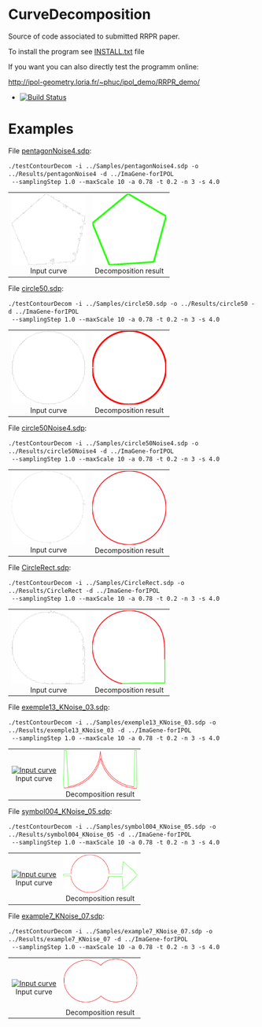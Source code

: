 # CurveDecomposition

Source of code associated to submitted RRPR paper.


To install the program see <a href="https://github.com/ngophuc/CurveDecomposition/blob/master/INSTALL.txt">INSTALL.txt</a> file


If you want you can also directly test the programm online:

http://ipol-geometry.loria.fr/~phuc/ipol_demo/RRPR_demo/


* [![Build Status](https://travis-ci.org/ngophuc/CurveDecomposition.svg?branch=master)](https://travis-ci.org/ngophuc/CurveDecomposition)

# Examples

<p>File <a href="https://github.com/ngophuc/CurveDecomposition/blob/master/Samples/pentagonNoise4.sdp">pentagonNoise4.sdp</a>: </p>&#x000A;&#x000A;
<pre class="code highlight js-syntax-highlight plaintext">
<code>./testContourDecom -i ../Samples/pentagonNoise4.sdp -o ../Results/pentagonNoise4 -d ../ImaGene-forIPOL &#x000A; --samplingStep 1.0 --maxScale 10 -a 0.78 -t 0.2 -n 3 -s 4.0</code>
</pre>&#x000A;&#x000A;
<p>
	<table cellpadding="5">
		<tr>
		<td align="center" valign="center">
			<a href="https://github.com/ngophuc/CurveDecomposition/blob/master/Results/pentagonNoise4.pdf">
				<img width="150" src="https://github.com/ngophuc/CurveDecomposition/blob/master/Results/pentagonNoise4.png" alt="Input curve" />
			</a>	
		<br />
		Input curve
		</td>
		<td align="center" valign="center">
			<a href="https://github.com/ngophuc/CurveDecomposition/blob/master/Results/pentagonNoise4_OnlyArcSeg.pdf">
				<img width="150" src="https://github.com/ngophuc/CurveDecomposition/blob/master/Results/pentagonNoise4_OnlyArcSeg.png" alt="Decomposition result" />
			</a>
		<br />
		Decomposition result
		</td>
		</tr>
	</table>
</p>

<p>File <a href="https://github.com/ngophuc/CurveDecomposition/blob/master/Samples/circle50.sdp">circle50.sdp</a>: </p>&#x000A;&#x000A;
<pre class="code highlight js-syntax-highlight plaintext">
<code>./testContourDecom -i ../Samples/circle50.sdp -o ../Results/circle50 -d ../ImaGene-forIPOL &#x000A; --samplingStep 1.0 --maxScale 10 -a 0.78 -t 0.2 -n 3 -s 4.0</code>
</pre>&#x000A;&#x000A;
<p>
	<table cellpadding="5">
		<tr>
		<td align="center" valign="center">
			<a href="https://github.com/ngophuc/CurveDecomposition/blob/master/Results/circle50.pdf">
				<img width="150" src="https://github.com/ngophuc/CurveDecomposition/blob/master/Results/circle50.png" alt="Input curve" />
			</a>	
		<br />
		Input curve
		</td>
		<td align="center" valign="center">
			<a href="https://github.com/ngophuc/CurveDecomposition/blob/master/Results/circle50_OnlyArcSeg.pdf">
				<img width="150" src="https://github.com/ngophuc/CurveDecomposition/blob/master/Results/circle50_OnlyArcSeg.png" alt="Decomposition result" />
			</a>
		<br />
		Decomposition result
		</td>
		</tr>
	</table>
</p>

<p>File <a href="https://github.com/ngophuc/CurveDecomposition/blob/master/Samples/circle50Noise4.sdp">circle50Noise4.sdp</a>: </p>&#x000A;&#x000A;
<pre class="code highlight js-syntax-highlight plaintext">
<code>./testContourDecom -i ../Samples/circle50Noise4.sdp -o ../Results/circle50Noise4 -d ../ImaGene-forIPOL &#x000A; --samplingStep 1.0 --maxScale 10 -a 0.78 -t 0.2 -n 3 -s 4.0</code>
</pre>&#x000A;&#x000A;
<p>
	<table cellpadding="5">
		<tr>
		<td align="center" valign="center">
			<a href="https://github.com/ngophuc/CurveDecomposition/blob/master/Results/circle50Noise4.pdf">
				<img width="150" src="https://github.com/ngophuc/CurveDecomposition/blob/master/Results/circle50Noise4.png" alt="Input curve" />
			</a>	
		<br />
		Input curve
		</td>
		<td align="center" valign="center">
			<a href="https://github.com/ngophuc/CurveDecomposition/blob/master/Results/circle50Noise4_OnlyArcSeg.pdf">
				<img width="150" src="https://github.com/ngophuc/CurveDecomposition/blob/master/Results/circle50Noise4_OnlyArcSeg.png" alt="Decomposition result" />
			</a>
		<br />
		Decomposition result
		</td>
		</tr>
	</table>
</p>

<p>File <a href="https://github.com/ngophuc/CurveDecomposition/blob/master/Samples/CircleRect.sdp">CircleRect.sdp</a>: </p>&#x000A;&#x000A;
<pre class="code highlight js-syntax-highlight plaintext">
<code>./testContourDecom -i ../Samples/CircleRect.sdp -o ../Results/CircleRect -d ../ImaGene-forIPOL &#x000A; --samplingStep 1.0 --maxScale 10 -a 0.78 -t 0.2 -n 3 -s 4.0</code>
</pre>&#x000A;&#x000A;
<p>
	<table cellpadding="5">
		<tr>
		<td align="center" valign="center">
			<a href="https://github.com/ngophuc/CurveDecomposition/blob/master/Results/CircleRect.pdf">
				<img width="150" src="https://github.com/ngophuc/CurveDecomposition/blob/master/Results/CircleRect.png" alt="Input curve" />
			</a>	
		<br />
		Input curve
		</td>
		<td align="center" valign="center">
			<a href="https://github.com/ngophuc/CurveDecomposition/blob/master/Results/CircleRect_OnlyArcSeg.pdf">
				<img width="150" src="https://github.com/ngophuc/CurveDecomposition/blob/master/Results/CircleRect_OnlyArcSeg.png" alt="Decomposition result" />
			</a>
		<br />
		Decomposition result
		</td>
		</tr>
	</table>
</p>

<p>File <a href="https://github.com/ngophuc/CurveDecomposition/blob/master/Samples/exemple13_KNoise_03.sdp">exemple13_KNoise_03.sdp</a>: </p>&#x000A;&#x000A;
<pre class="code highlight js-syntax-highlight plaintext">
<code>./testContourDecom -i ../Samples/exemple13_KNoise_03.sdp -o ../Results/exemple13_KNoise_03 -d ../ImaGene-forIPOL &#x000A; --samplingStep 1.0 --maxScale 10 -a 0.78 -t 0.2 -n 3 -s 4.0</code>
</pre>&#x000A;&#x000A;
<p>
	<table cellpadding="5">
		<tr>
		<td align="center" valign="center">
			<a href="https://github.com/ngophuc/CurveDecomposition/blob/master/Results/exemple13_KNoise_03.pdf">
				<img width="150" src="https://github.com/ngophuc/CurveDecomposition/blob/master/Results/exemple13_KNoise_03.png" alt="Input curve" />
			</a>	
		<br />
		Input curve
		</td>
		<td align="center" valign="center">
			<a href="https://github.com/ngophuc/CurveDecomposition/blob/master/Results/exemple13_KNoise_03_OnlyArcSeg.pdf">
				<img width="150" src="https://github.com/ngophuc/CurveDecomposition/blob/master/Results/exemple13_KNoise_03_OnlyArcSeg.png" alt="Decomposition result" />
			</a>
		<br />
		Decomposition result
		</td>
		</tr>
	</table>
</p>

<p>File <a href="https://github.com/ngophuc/CurveDecomposition/blob/master/Samples/symbol004_KNoise_05.sdp">symbol004_KNoise_05.sdp</a>: </p>&#x000A;&#x000A;
<pre class="code highlight js-syntax-highlight plaintext">
<code>./testContourDecom -i ../Samples/symbol004_KNoise_05.sdp -o ../Results/symbol004_KNoise_05 -d ../ImaGene-forIPOL &#x000A; --samplingStep 1.0 --maxScale 10 -a 0.78 -t 0.2 -n 3 -s 4.0</code>
</pre>&#x000A;&#x000A;
<p>
	<table cellpadding="5">
		<tr>
		<td align="center" valign="center">
			<a href="https://github.com/ngophuc/CurveDecomposition/blob/master/Results/symbol004_KNoise_05.pdf">
				<img width="150" src="https://github.com/ngophuc/CurveDecomposition/blob/master/Results/symbol004_KNoise_05.png" alt="Input curve" />
			</a>	
		<br />
		Input curve
		</td>
		<td align="center" valign="center">
			<a href="https://github.com/ngophuc/CurveDecomposition/blob/master/Results/symbol004_KNoise_05_OnlyArcSeg.pdf">
				<img width="150" src="https://github.com/ngophuc/CurveDecomposition/blob/master/Results/symbol004_KNoise_05_OnlyArcSeg.png" alt="Decomposition result" />
			</a>
		<br />
		Decomposition result
		</td>
		</tr>
	</table>
</p>

<p>File <a href="https://github.com/ngophuc/CurveDecomposition/blob/master/Samples/example7_KNoise_07.sdp">example7_KNoise_07.sdp</a>: </p>&#x000A;&#x000A;
<pre class="code highlight js-syntax-highlight plaintext">
<code>./testContourDecom -i ../Samples/example7_KNoise_07.sdp -o ../Results/example7_KNoise_07 -d ../ImaGene-forIPOL &#x000A; --samplingStep 1.0 --maxScale 10 -a 0.78 -t 0.2 -n 3 -s 4.0</code>
</pre>&#x000A;&#x000A;
<p>
	<table cellpadding="5">
		<tr>
		<td align="center" valign="center">
			<a href="https://github.com/ngophuc/CurveDecomposition/blob/master/Results/example7_KNoise_07.pdf">
				<img width="150" src="https://github.com/ngophuc/CurveDecomposition/blob/master/Results/example7_KNoise_07.png" alt="Input curve" />
			</a>	
		<br />
		Input curve
		</td>
		<td align="center" valign="center">
			<a href="https://github.com/ngophuc/CurveDecomposition/blob/master/Results/example7_KNoise_07_OnlyArcSeg.pdf">
				<img width="150" src="https://github.com/ngophuc/CurveDecomposition/blob/master/Results/example7_KNoise_07_OnlyArcSeg.png" alt="Decomposition result" />
			</a>
		<br />
		Decomposition result
		</td>
		</tr>
	</table>
</p>